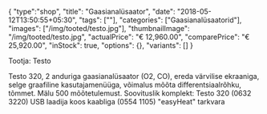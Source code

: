 {
    "type":"shop",
    "title": "Gaasianalüsaator",
    "date": "2018-05-12T13:50:55+05:30",
    "tags": [""],
    "categories": ["Gaasianalüsaatorid"],
    "images": ["/img/tooted/testo.jpg"],
    "thumbnailImage": "/img/tooted/testo.jpg",
    "actualPrice": "€ 12,960.00",
    "comparePrice": "€ 25,920.00",
    "inStock": true,
    "options": {},
    "variants": []
}

Tootja: Testo

Testo 320, 2 anduriga gaasianalüsaator (O2, CO), ereda värvilise ekraaniga, selge graafiline kasutajamenüüga, võimalus mõõta differentsiaalrõhku, tõmmet. Mälu 500 mõõtetulemust. Soovituslik komplekt: Testo 320 (0632 3220) USB laadija koos kaabliga (0554 1105) "easyHeat" tarkvara